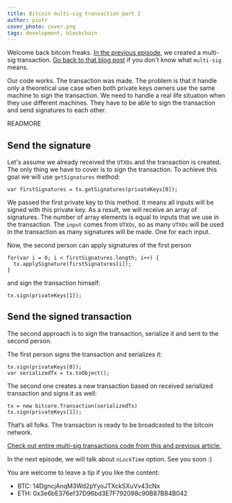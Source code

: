 ```yaml
---
title: Bitcoin multi-sig transaction part 2
author: piotr
cover_photo: cover.png
tags: development, blockchain
---
```

Welcome back bitcoin freaks. [In the previous episode](https://blog.ragnarson.com/2017/06/06/bitcoin-multi-sig-transaction-part-1.html), we created a multi-sig transaction. [Go back to that blog post](https://blog.ragnarson.com/2017/06/06/bitcoin-multi-sig-transaction-part-1.html) if you don't know what `multi-sig` means.

Our code works. The transaction was made. The problem is that it handle only a theoretical use case when both private keys owners use the same machine to sign the transaction. We need to handle a real life situation when they use different machines. They have to be able to sign the transaction and send signatures to each other.

READMORE

## Send the signature
Let's assume we already received the `UTXOs` and the transaction is created. The only thing we have to cover is to sign the transaction. To achieve this goal we will use `getSignatures` method:

```
var firstSignatures = tx.getSignatures(privateKeys[0]);
```

We passed the first private key to this method. It means all inputs will be signed with this private key. As a result, we will receive an array of signatures. The number of array elements is equal to inputs that we use in the transaction. The `input` comes from `UTXOs`, so as many `UTXOs` will be used in the transaction as many signatures will be made. One for each input.

Now, the second person can apply signatures of the first person

```
for(var i = 0; i < firstSignatures.length; i++) {
  tx.applySignature(firstSignatures[i]);
}
```

and sign the transaction himself:

```
tx.sign(privateKeys[1]);
```

## Send the signed transaction
The second approach is to sign the transaction, serialize it and sent to the second person.

The first person signs the transaction and serializes it:

```
tx.sign(privateKeys[0]);
var serializedTx = tx.toObject();
```

The second one creates a new transaction based on received serialized transaction and signs it as well:

```
tx = new bitcore.Transaction(serializedTx)
tx.sign(privateKeys[1]);
```

That’s all folks. The transaction is ready to be broadcasted to the bitcoin network.

[Check out entire multi-sig transactions code from this and previous article.](https://github.com/PiotrMisiurek/screw-it-lets-do-it/tree/master/multi-sig)

In the next episode, we will talk about `nLockTime` option. See you soon :)

You are welcome to leave a tip if you like the content:

* BTC: 14DgncjAnqM3Wd2pYyoJTXckSXuVv43cNx
* ETH: 0x3e6bE376ef37D96bd3E7F792098c90B87B84B042
